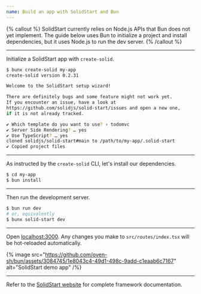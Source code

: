 ```yaml
---
name: Build an app with SolidStart and Bun
---
```


{% callout %}
SolidStart currently relies on Node.js APIs that Bun does not yet implement. The guide below uses Bun to initialize a project and install dependencies, but it uses Node.js to run the dev server.
{% /callout %}

---

Initialize a SolidStart app with `create-solid`.

```sh
$ bunx create-solid my-app
create-solid version 0.2.31

Welcome to the SolidStart setup wizard!

There are definitely bugs and some feature might not work yet.
If you encounter an issue, have a look at
https://github.com/solidjs/solid-start/issues and open a new one,
if it is not already tracked.

✔ Which template do you want to use? › todomvc
✔ Server Side Rendering? … yes
✔ Use TypeScript? … yes
cloned solidjs/solid-start#main to /path/to/my-app/.solid-start
✔ Copied project files
```

---

As instructed by the `create-solid` CLI, let's install our dependencies.

```sh
$ cd my-app
$ bun install
```

---

Then run the development server.

```sh
$ bun run dev
# or, equivalently
$ bunx solid-start dev
```

---

Open [localhost:3000](http://localhost:3000). Any changes you make to `src/routes/index.tsx` will be hot-reloaded automatically.

{% image src="https://github.com/oven-sh/bun/assets/3084745/1e8043c4-49d1-498c-9add-c1eaab6c7167" alt="SolidStart demo app" /%}

---

Refer to the [SolidStart website](start.solidjs.com/getting-started/what-is-solidstart) for complete framework documentation.
